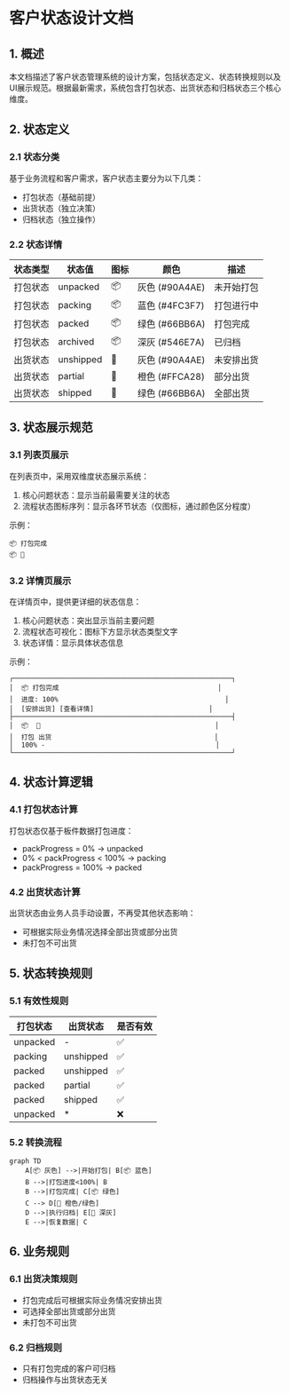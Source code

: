 # 客户状态设计文档

## 1. 概述

本文档描述了客户状态管理系统的设计方案，包括状态定义、状态转换规则以及UI展示规范。根据最新需求，系统包含打包状态、出货状态和归档状态三个核心维度。

## 2. 状态定义

### 2.1 状态分类

基于业务流程和客户需求，客户状态主要分为以下几类：
- 打包状态（基础前提）
- 出货状态（独立决策）
- 归档状态（独立操作）

### 2.2 状态详情

| 状态类型 | 状态值    | 图标 | 颜色           | 描述       |
| -------- | --------- | ---- | -------------- | ---------- |
| 打包状态 | unpacked  | 📦   | 灰色 (#90A4AE) | 未开始打包 |
| 打包状态 | packing   | 📦   | 蓝色 (#4FC3F7) | 打包进行中 |
| 打包状态 | packed    | 📦   | 绿色 (#66BB6A) | 打包完成   |
| 打包状态 | archived  | 📦   | 深灰 (#546E7A) | 已归档     |
| 出货状态 | unshipped | 🚚   | 灰色 (#90A4AE) | 未安排出货 |
| 出货状态 | partial   | 🚚   | 橙色 (#FFCA28) | 部分出货   |
| 出货状态 | shipped   | 🚚   | 绿色 (#66BB6A) | 全部出货   |

## 3. 状态展示规范

### 3.1 列表页展示

在列表页中，采用双维度状态展示系统：
1. 核心问题状态：显示当前最需要关注的状态
2. 流程状态图标序列：显示各环节状态（仅图标，通过颜色区分程度）

示例：
```
📦 打包完成
📦 🚚
```

### 3.2 详情页展示

在详情页中，提供更详细的状态信息：
1. 核心问题状态：突出显示当前主要问题
2. 流程状态可视化：图标下方显示状态类型文字
3. 状态详情：显示具体状态信息

示例：
```
┌───────────────────────────────────────────────────────┐
│  📦 打包完成                                        │
│  进度: 100%                                          │
│  [安排出货] [查看详情]                             │
├───────────────────────────────────────────────────────┤
│  📦  🚚                                            │
│  打包 出货                                         │
│  100% -                                           │
└───────────────────────────────────────────────────────┘
```

## 4. 状态计算逻辑

### 4.1 打包状态计算
打包状态仅基于板件数据打包进度：
- packProgress = 0% → unpacked
- 0% < packProgress < 100% → packing
- packProgress = 100% → packed

### 4.2 出货状态计算
出货状态由业务人员手动设置，不再受其他状态影响：
- 可根据实际业务情况选择全部出货或部分出货
- 未打包不可出货

## 5. 状态转换规则

### 5.1 有效性规则
| 打包状态 | 出货状态  | 是否有效 |
| -------- | --------- | -------- |
| unpacked | -         | ✅       |
| packing  | unshipped | ✅       |
| packed   | unshipped | ✅       |
| packed   | partial   | ✅       |
| packed   | shipped   | ✅       |
| unpacked | \*        | ❌       |

### 5.2 转换流程
```mermaid
graph TD
    A[📦 灰色] -->|开始打包| B[📦 蓝色]
    B -->|打包进度<100%| B
    B -->|打包完成| C[📦 绿色]
    C --> D[🚚 橙色/绿色]
    D -->|执行归档| E[📁 深灰]
    E -->|恢复数据| C
```

## 6. 业务规则

### 6.1 出货决策规则
- 打包完成后可根据实际业务情况安排出货
- 可选择全部出货或部分出货
- 未打包不可出货

### 6.2 归档规则
- 只有打包完成的客户可归档
- 归档操作与出货状态无关